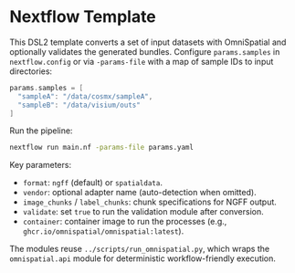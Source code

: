 # Nextflow Template

This DSL2 template converts a set of input datasets with OmniSpatial and optionally validates the generated bundles. Configure `params.samples` in `nextflow.config` or via `-params-file` with a map of sample IDs to input directories:

```groovy
params.samples = [
  "sampleA": "/data/cosmx/sampleA",
  "sampleB": "/data/visium/outs"
]
```

Run the pipeline:

```bash
nextflow run main.nf -params-file params.yaml
```

Key parameters:

- `format`: `ngff` (default) or `spatialdata`.
- `vendor`: optional adapter name (auto-detection when omitted).
- `image_chunks` / `label_chunks`: chunk specifications for NGFF output.
- `validate`: set `true` to run the validation module after conversion.
- `container`: container image to run the processes (e.g., `ghcr.io/omnispatial/omnispatial:latest`).

The modules reuse `../scripts/run_omnispatial.py`, which wraps the `omnispatial.api` module for deterministic workflow-friendly execution.
